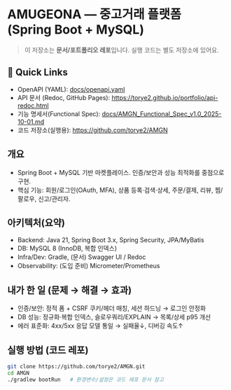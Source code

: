 # AMUGEONA — 중고거래 플랫폼 (Spring Boot + MySQL)

> 이 저장소는 **문서/포트폴리오 레포**입니다. 실행 코드는 별도 저장소에 있어요.

## 🔗 Quick Links
- OpenAPI (YAML): [docs/openapi.yaml](docs/openapi.yaml)
- API 문서 (Redoc, GitHub Pages): https://torye2.github.io/portfolio/api-redoc.html
- 기능 명세서(Functional Spec): [docs/AMGN_Functional_Spec_v1.0_2025-10-01.md](docs/AMGN_Functional_Spec_from_OpenAPI.md)
- 코드 저장소(실행용): https://github.com/torye2/AMGN

## 개요
- Spring Boot + MySQL 기반 마켓플레이스. 인증/보안과 성능 최적화를 중점으로 구현.
- 핵심 기능: 회원/로그인(OAuth, MFA), 상품 등록·검색·상세, 주문/결제, 리뷰, 찜/팔로우, 신고/관리자.

## 아키텍처(요약)
- Backend: Java 21, Spring Boot 3.x, Spring Security, JPA/MyBatis
- DB: MySQL 8 (InnoDB, 복합 인덱스)
- Infra/Dev: Gradle, (문서) Swagger UI / Redoc
- Observability: (도입 준비) Micrometer/Prometheus

## 내가 한 일 (문제 → 해결 → 효과)
- 인증/보안: 정적 폼 + CSRF 쿠키/헤더 매칭, 세션 하드닝 → 로그인 안정화
- DB 성능: 정규화·복합 인덱스, 슬로우쿼리/EXPLAIN → 목록/상세 p95 개선
- 에러 표준화: 4xx/5xx 응답 모델 통일 → 실패율↓, 디버깅 속도↑

## 실행 방법 (코드 레포)
```bash
git clone https://github.com/torye2/AMGN.git
cd AMGN
./gradlew bootRun   # 환경변수/설정은 코드 레포 문서 참고
```
